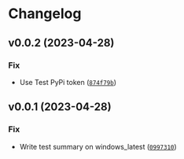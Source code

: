 # Changelog

<!--next-version-placeholder-->

## v0.0.2 (2023-04-28)
### Fix
* Use Test PyPi token ([`874f79b`](https://github.com/codecentric-oss/niceml/commit/874f79b911aef02303f5f80c0ee09023fd658d7f))

## v0.0.1 (2023-04-28)
### Fix
* Write test summary on windows_latest ([`0997310`](https://github.com/codecentric-oss/niceml/commit/09973101d3fe548b2907e4e3b4a3cb70d31163f8))
